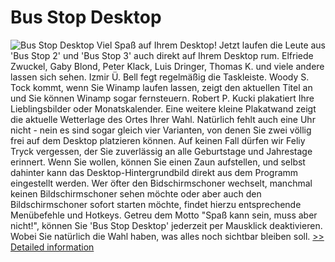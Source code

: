 # Bus Stop Desktop
![Bus Stop Desktop](https://mycommerce.akamaized.net/api/pimages/P214654/BIG/214654.JPG)
Viel Spaß auf Ihrem Desktop!
Jetzt laufen die Leute aus 'Bus Stop 2' und 'Bus Stop 3' auch direkt auf Ihrem Desktop rum.
Elfriede Zwuckel, Gaby Blond, Peter Klack, Luis Dringer, Thomas K. und viele andere lassen sich sehen. Izmir Ü. Bell fegt regelmäßig die Taskleiste. Woody S. Tock kommt, wenn Sie Winamp laufen lassen, zeigt den aktuellen Titel an und Sie können Winamp sogar fernsteuern. Robert P. Kucki plakatiert Ihre Lieblingsbilder oder Monatskalender. Eine weitere kleine Plakatwand zeigt die aktuelle Wetterlage des Ortes Ihrer Wahl.
Natürlich fehlt auch eine Uhr nicht - nein es sind sogar gleich vier Varianten, von denen Sie zwei völlig frei auf dem Desktop platzieren können.
Auf keinen Fall dürfen wir Feliy Tryck vergessen, der Sie zuverlässig an alle Geburtstage und Jahrestage erinnert.
Wenn Sie wollen, können Sie einen Zaun aufstellen, und selbst dahinter kann das Desktop-Hintergrundbild direkt aus dem Programm eingestellt werden.
Wer öfter den Bidschirmschoner wechselt, manchmal keinen Bildschirmschoner sehen möchte oder aber auch den Bildschirmschoner sofort starten möchte, findet hierzu entsprechende Menübefehle und Hotkeys.
Getreu dem Motto "Spaß kann sein, muss aber nicht!", können Sie 'Bus Stop Desktop' jederzeit per Mausklick deaktivieren. Wobei Sie natürlich die Wahl haben, was alles noch sichtbar bleiben soll.
[>> Detailed information](https://secure.shareit.com/shareit/product.html?productid=214654&affiliateid=200057808)